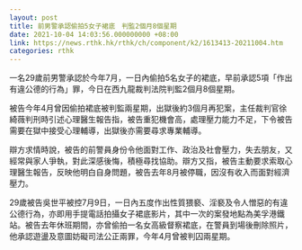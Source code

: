 ```yaml
---
layout: post
title: 前男警承認偷拍5女子裙底　判監2個月8個星期
date: 2021-10-04 14:03:56.000000000 +08:00
link: https://news.rthk.hk/rthk/ch/component/k2/1613413-20211004.htm
categories: rthk
---
```


一名29歲前男警承認於今年7月，一日內偷拍5名女子的裙底，早前承認5項「作出有違公德的行為」罪，今日在西九龍裁判法院判監2個月8個星期。

被告今年4月曾因偷拍裙底被判監兩星期，出獄後約3個月再犯案，主任裁判官徐綺薇判刑時引述心理醫生報告指，被告重犯機會高，處理壓力能力不足，下令被告需要在獄中接受心理輔導，出獄後亦需要尋求專業輔導。

辯方求情時說，被告的前警員身份令他面對工作、政治及社會壓力，失去朋友，又經常與家人爭執，對此深感後悔，積極尋找協助。辯方又指，被告主動要求索取心理醫生報告，反映他明白自身問題，被告去年8月被停職，因沒有收入而面對經濟壓力。

29歲被告吳世平被控7月9日，一日內五度作出性質猥褻、淫褻及令人憎惡的有違公德行為，亦即用手提電話拍攝女子裙底影片，其中一次的案發地點為美孚港鐵站。被告去年休班期間，亦曾偷拍一名女高級督察裙底，在警員到場後刪除照片，他承認遊盪及意圖妨礙司法公正兩罪，今年4月曾被判囚兩星期。

